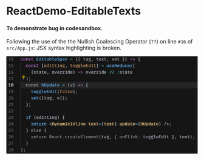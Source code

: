 # ReactDemo-EditableTexts

#### To demonstrate bug in codesandbox.

Following the use of the the Nullish Coalescing Operator (`??`) on line `#16` of `src/App.js`: JSX syntax highlighting is broken.

![](syntax_highlight.png)
